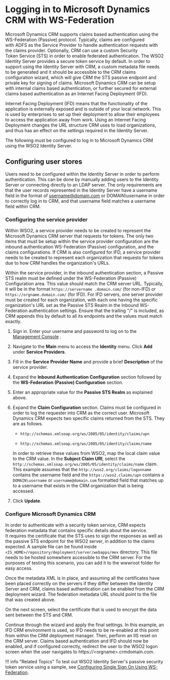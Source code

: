 # Logging in to Microsoft Dynamics CRM with WS-Federation

Microsoft Dynamics CRM supports claims based authentication using the
WS-Federation (Passive) protocol. Typically, claims are configured
with ADFS as the Service Provider to handle authentication requests with
the claims provider. Optionally, CRM can use a custom Security
Token Service (STS) in order to enable federated authentication. The
WSO2 Identity Server provides a secure token service by default. In
order to support using the Identity Server with CRM, a custom metadata
file needs to be generated and it should be accessible to the CRM claims
configuration wizard, which will give CRM the STS passive endpoint and
private key for signing of claims. Microsoft Dynamics CRM can be setup
with internal claims based authentication, or further secured for
external claims based authentication as an Internet Facing Deployment
(IFD).

Internet Facing Deployment (IFD) means that the functionality of the
application is externally exposed and is outside of your local network.
This is used by enterprises to set up their deployment to allow their
employees to access the application away from work. Using an Internet
Facing Deployment changes the URL structure CRM uses to load
organizations, and thus has an effect on the settings required in the
Identity Server.

The following must be configured to log in to Microsoft Dynamics CRM
using the WSO2 Identity Server.

## Configuring user stores

Users need to be configured within the Identity Server in order to
perform authentication. This can be done by manually adding users to the
Identity Server or connecting directly to an LDAP server. The only
requirements are that the user records represented in the Identity
Server have a username field in the format of username@domain.com or
DOMAIN\\username in order to correctly log in to CRM, and that username
field matches a username field within CRM.

### Configuring the service provider

Within WSO2, a service provider needs to be created to represent the
Microsoft Dynamics CRM server that requests for tokens. The only two
items that must be setup within the service provider configuration are
the inbound authentication WS-Federation (Passive) configuration, and
the claims configurations. If CRM is also configured for IFD, a service
provider needs to be created to represent each organization that
requests for tokens due to how CRM handles the organization's URLs.

Within the service provider, in the inbound authentication section, a
Passive STS realm must be defined under the WS-Federation (Passive)
Configuration area. This value should match the CRM server URL.
Typically, it will be in the format
`https://servername .domain.com/`
(for non-IFD) or `https://orgname.domain.com/` (for
IFD). For IFD servers, one server provider must be created for
each organization, with each one having the specific organization's URL
set as the Passive STS Realm in the Inbound WS-Federation
authentication settings. Ensure that the trailing "/" is included, as
CRM appends this by default to all its endpoints and the values must
match exactly.

1. Sign in. Enter your username and password to log on to the
    [Management
    Console]({{base_path}}/setup/getting-started-with-the-management-console)
   .
2. Navigate to the **Main** menu to access the **Identity** menu. Click
    **Add** under **Service Providers**.
3. Fill in the **Service Provider Name** and provide a brief
    **Description** of the service provider.
4. Expand the **Inbound Authentication Configuration** section followed
    by the **WS-Federation (Passive) Configuration** section.
5. Enter an appropriate value for the **Passive STS Realm** as
    explained above.  
    <!-- ![passive-sts-realm]({{base_path}}/assets/img/tutorials/passive-sts-realm.png) -->
6. Expand the **Claim Configuration** section. Claims must be
    configured in order to log the requester into CRM as the correct
    user. Microsoft Dynamics CRM expects two specific claims returned
    from the STS. They are as follows.

    - `http://schemas.xmlsoap.org/ws/2005/05/identity/claims/upn`

    - `http://schemas.xmlsoap.org/ws/2005/05/identity/claims/name`

    In order to retrieve these values from WSO2, map the local claim
    value to the CRM value. In the **Subject Claim URI**, select the
    `http://schemas.xmlsoap.org/ws/2005/05/identity/claims/name`
    claim. This example assumes that the
    `http://wso2.org/claims/logonname`
    contains the username field and the
    `https://wso2.claims/upn`
    contains a `DOMAIN\username` or
    `username@domain.com` formatted field that
    matches up to a username that exists in the CRM organization that is
    being accessed.

    <!-- ![sub-claim-uri]({{base_path}}/assets/img/tutorials/sub-claim-uri.png) -->

7. Click **Update**.

### Configure Microsoft Dynamics CRM

In order to authenticate with a security token service, CRM expects
federation metadata that contains specific details about the service.
It requires the certificate that the STS uses to sign the responses as
well as the passive STS endpoint for the WSO2 server, in addition to
the claims expected. A sample file can be found inside
`<IS_HOME>/repository/deployment/server/webapps/mex`
directory. This file needs to be hosted somewhere accessible to the CRM
server. For the purposes of testing this scenario, you can add it to the
wwwroot folder for easy access.

Once the metadata XML is in place, and assuming all the certificates
have been placed correctly on the servers if they differ between the
Identity Server and CRM, claims based authentication can be enabled from
the CRM deployment wizard. The federation metadata URL should point to
the file that was created above.

<!-- ![configure-ms-dynamics-crm]({{base_path}}/assets/img/tutorials/configure-ms-dynamics-crm.png) -->

On the next screen, select the certificate that is used to encrypt the
data sent between the STS and CRM.

<!-- ![encrypt-data-sts-crm]({{base_path}}/assets/img/tutorials/encrypt-data-sts-crm.png) -->

Continue through the wizard and apply the final settings. In this
example, an IFD CRM environment is used, so IFD needs to be re-enabled
at this point from within the CRM deployment manager. Then, perform an
IIS reset on the CRM server. Claims based authentication and IFD
should now be enabled, and if configured correctly, redirect the user to
the WSO2 logon screen when the user navigates
to https://\<orgname\>.crmdomain.com.

<!-- ![wso2-login]({{base_path}}/assets/img/tutorials/wso2-login.png) -->

!!! info "Related Topics"
    To test out WSO2 Identity Server's passive security token service
    using a sample, see [Configuring Single Sign On Using WS-Federation]({{base_path}}/guides/login/webapp-ws-federation/).